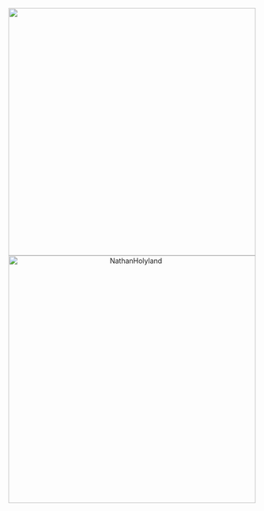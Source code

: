 
<p align="center">
	<a href="https://github.com/NathanHolyland">
<!--
		 <img height="180em" width="400em" align="center" src="https://github-readme-stats.vercel.app/api?username=NathanHolyland&show_icons=true&locale=en&theme=dark&include_all_commits=true&count_private=true" alt="NathanHolyland"/>
-->
		<img width="500em" align="center" src="http://github-readme-streak-stats.herokuapp.com?user=NathanHolyland&theme=dark&hide_border=false&date_format=M%20j%5B%2C%20Y%5D&fire=DD2727" />
		  <img height="500em" align="center" src="https://github-readme-stats.vercel.app/api/top-langs?username=NathanHolyland&show_icons=true&locale=en&layout=compact&langs_count=8&theme=dark" alt="NathanHolyland"/>
	</a>
</p>
